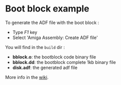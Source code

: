 # Boot block example

To generate the ADF file with the boot block :
- Type *F1* key
- Select 'Amiga Assembly: Create ADF file'

You will find in the `build` dir :
- **bblock.o**: the bootblock code binary file
- **bblock.dd**: the bootblock complete 1kb binary file
- **disk.adf**: the generated adf file

More info in the [wiki](https://github.com/prb28/vscode-amiga-assembly/wiki/ADFTools).
